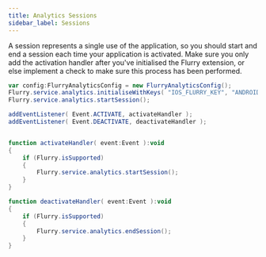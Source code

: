 ```yaml
---
title: Analytics Sessions
sidebar_label: Sessions
---
```


A session represents a single use of the application, so you should start and end a
session each time your application is activated. Make sure you only add the activation
handler after you've initialised the Flurry extension, or else implement a check to
make sure this process has been performed.

```actionscript
var config:FlurryAnalyticsConfig = new FlurryAnalyticsConfig();
Flurry.service.analytics.initialiseWithKeys( "IOS_FLURRY_KEY", "ANDROID_FLURRY_KEY", config );
Flurry.service.analytics.startSession();

addEventListener( Event.ACTIVATE, activateHandler );
addEventListener( Event.DEACTIVATE, deactivateHandler );


function activateHandler( event:Event ):void
{
	if (Flurry.isSupported)
	{
		Flurry.service.analytics.startSession();
	}
}

function deactivateHandler( event:Event ):void
{
	if (Flurry.isSupported)
	{
		Flurry.service.analytics.endSession();
	}
}
```
